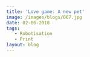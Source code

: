 ```yaml
---
title: 'Love game: A new pet'
image: /images/blogs/007.jpg
date: 02-06-2018
tags:
   - Robotisation
   - Print
layout: blog    
---
```

